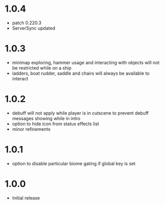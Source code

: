 # 1.0.4
* patch 0.220.3
* ServerSync updated

# 1.0.3
* minimap exploring, hammer usage and interacting with objects will not be restricted while on a ship
* ladders, boat rudder, saddle and chairs will always be available to interact

# 1.0.2
* debuff will not apply while player is in cutscene to prevent debuff messages showing while in intro
* option to hide icon from status effects list
* minor refinements

# 1.0.1
* option to disable particular biome gating if global key is set

# 1.0.0
* Initial release